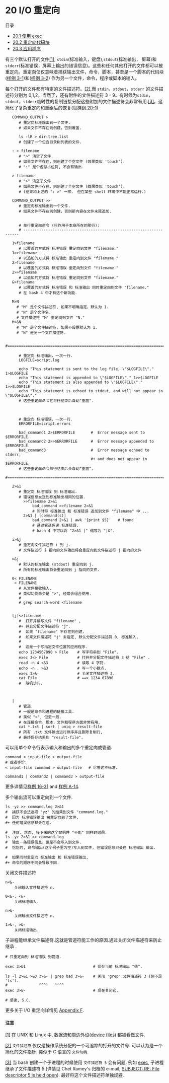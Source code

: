 # 20 I/O 重定向

目录
- [20.1 使用 exec](http://tldp.org/LDP/abs/html/x17974.html)
- [20.2 重定向代码块](http://tldp.org/LDP/abs/html/redircb.html)
- [20.3 应用程序](http://tldp.org/LDP/abs/html/redirapps.html)

有三个默认打开的文件[[1]](http://tldp.org/LDP/abs/html/io-redirection.html#FTN.AEN17884), `stdin`(标准输入，键盘),`stdout`(标准输出， 屏幕)和 `stderr`(标准错误，屏幕上输出的错误信息)。这些和任何其他打开的文件都可以被重定向。重定向仅仅意味着捕获输出文件，命令，脚本，甚至是一个脚本的代码块([样例 3-1](http://tldp.org/LDP/abs/html/special-chars.html#EX8))和([样例 3-2](http://tldp.org/LDP/abs/html/special-chars.html#EX8)) 作为另一个文件，命令，程序或脚本的输入。

每个打开的文件都有特定的文件描述符。[[2]](http://tldp.org/LDP/abs/html/io-redirection.html#FTN.AEN17894),而 `stdin`，`stdout`，`stderr` 的文件描述符分别为 0,1,2。当然了，还有附件的文件描述符 3 - 9。有时候为`stdin`，`stdout`，`stderr`临时性的复制链接分配这些附加的文件描述符会非常有用.[[3]](http://tldp.org/LDP/abs/html/io-redirection.html#FTN.AEN17906)。这简化了复杂重定向和重组后的恢复(见[样例 20-1](http://tldp.org/LDP/abs/html/x17974.html#REDIR1))
```
   COMMAND_OUTPUT >
      # 重定向标准输出到一个文件.
      # 如果文件不存在则创建，否则覆盖.

      ls -lR > dir-tree.list
      # 创建了一个包含目录树列表的文件.

   : > filename
      # ">" 清空了文件.
      # 如果文件不存在，则创建了个空文件 (效果类似 'touch').
      # ":" 是个虚拟占位符, 不会有输出.

   > filename    
      # ">" 清空了文件.
      # 如果文件不存在，则创建了个空文件 (效果类似 'touch').
      # (结果和上述的 ": >" 一样， 但在某些 shell 环境中不能正常运行.)

   COMMAND_OUTPUT >>
      # 重定向标准输出到一个文件.
      # 如果文件不存在则创建，否则新内容在文件末尾追加.


      # 单行重定向命令 (只作用于本身所在的那行):
      # --------------------------------------------------------------------

   1>filename
      # 以覆盖的方式将 标准错误 重定向到文件 "filename."
   1>>filename
      # 以追加的方式将 标准输出 重定向到文件 "filename."
   2>filename
      # 以覆盖的方式将 标准错误 重定向到文件 "filename."
   2>>filename
      # 以追加的方式将 标准错误 重定向到文件 "filename."
   &>filename
      # 以覆盖的方式将 标准错误 和 标准输出 同时重定向到文件 "filename."
      # 在 bash 4 中才有这个新功能.

   M>N
     # "M" 是个文件描述符, 如果不明确指定，默认为 1.
     # "N" 是个文件名.
     # 文件描述符 "M" 重定向到文件 "N."
   M>&N
     # "M" 是个文件描述符, 如果不设置默认为 1.
     # "N" 是另一个文件描述符.

      #==============================================================================

      # 重定向 标准输出，一次一行.
      LOGFILE=script.log

      echo "This statement is sent to the log file, \"$LOGFILE\"." 1>$LOGFILE
      echo "This statement is appended to \"$LOGFILE\"." 1>>$LOGFILE
      echo "This statement is also appended to \"$LOGFILE\"." 1>>$LOGFILE
      echo "This statement is echoed to stdout, and will not appear in \"$LOGFILE\"."
      # 这些重定向命令在每行结束后自动"重置".



      # 重定向 标准错误，一次一行.
      ERRORFILE=script.errors

      bad_command1 2>$ERRORFILE       #  Error message sent to $ERRORFILE.
      bad_command2 2>>$ERRORFILE      #  Error message appended to $ERRORFILE.
      bad_command3                    #  Error message echoed to stderr,
                                      #+ and does not appear in $ERRORFILE.
      # 这些重定向命令每行结束后会自动“重置”.
	#=======================================================================
```

```
   2>&1
      # 重定向 标准错误 到 标准输出.
      # 错误信息发送到标准输出相同的位置.
        >>filename 2>&1
            bad_command >>filename 2>&1
            # 同时将 标准输出 和 标准错误 追加到文件 "filename" 中 ...
        2>&1 | [command(s)]
            bad_command 2>&1 | awk '{print $5}'   # found
            # 通过管道传递 标准错误.
            # bash 4 中可以将 "2>&1 |" 缩写为 "|&".

   i>&j
      # 重定向文件描述符 i 到 j.
      # 文件描述符 i 指向的文件输出将会重定向到文件描述符 j 指向的文件

   >&j
      # 默认的标准输出 (stdout) 重定向到 j.
      # 所有的标准输出将会重定向到 j 指向的文件.
```

```
   0< FILENAME
    < FILENAME
      # 从文件接收输入.
      # 类似功能命令是 ">", 经常会组合使用.
      #
      # grep search-word <filename


   [j]<>filename
      #  打开并读写文件 "filename" ,
      #+ 并且分配文件描述符 "j".
      #  如果 "filename" 不存在则创建.
      #  如果文件描述符 "j" 未指定, 默认分配文件描述符 0, 标准输入.
      #
      #  这是一个写指定文件位置的应用程序. 
      echo 1234567890 > File    # 写字符串到 "File".
      exec 3<> File             # 打开并分配文件描述符 3 给 "File" .
      read -n 4 <&3             # 读取 4 字符.
      echo -n . >&3             # 写一个小数点.
      exec 3>&-                 # 关闭文件描述符 3.
      cat File                  # ==> 1234.67890
      #  随机访问.



   |
      # 管道.
      # 一般是命令和进程的链接工具.
      # 类似 ">", 但更一般.
      # 在连接命令，脚本，文件和程序方面非常有用.
      cat *.txt | sort | uniq > result-file
      # 所有 .txt 文件输出进行排序并且删除复制行,
      # 最终保存结果到 "result-file".
```

可以用单个命令行表示输入和输出的多个重定向或管道.
```
command < input-file > output-file
# 或者等价:
< input-file command > output-file   # 尽管这不标准.

command1 | command2 | command3 > output-file
```

更多详情见[样例 16-31](http://tldp.org/LDP/abs/html/filearchiv.html#DERPM) and [样例 A-14](http://tldp.org/LDP/abs/html/contributed-scripts.html#FIFO).

多个输出流可以重定向到一个文件.
```
ls -yz >> command.log 2>&1
#  捕获不合法选项 "yz" 的结果到文件 "command.log."
#  因为 标准错误输出 被重定向到了文件,
#+ 任何错误信息都会在这.

#  注意, 然而, 接下来的这个案例并 "不能" 同样的结果.
ls -yz 2>&1 >> command.log
#  输出一条错误信息，但是不会写入到文件.
#  恰恰的, 命令输出(这个例子里为空)写入到文件, 但错误信息只会在 标准输出 输出.

#  如果同时重定向 标准输出 和 标准错误输出,
#+ 命令的顺序不同会导致不同.
```

关闭文件描述符
```
n<&-
	关闭输入文件描述符 n.

0<&-, <&-
	关闭标准输入.

n>&-
	关闭输出文件描述符 n.

1>&-, >&-
	关闭标准输出.
```

子进程能继承文件描述符.这就是管道符能工作的原因.通过关闭文件描述符来防止继承 .
```
# 只重定向到 标准错误 到管道.

exec 3>&1                              # 保存当前 标准输出 "值".

ls -l 2>&1 >&3 3>&- | grep bad 3>&-    # 关闭 'grep' 文件描述符 3 (但不是 'ls').
#              ^^^^   ^^^^
exec 3>&-                              # 现在关闭它.

# 感谢, S.C.
```
更多关于 I/O 重定向详情见 [Appendix F](http://tldp.org/LDP/abs/html/ioredirintro.html).

#### 注意

[[1]](http://tldp.org/LDP/abs/html/io-redirection.html#AEN17884)	 在 UNIX 和 Linux 中, 数据流和周边外设([device files](http://tldp.org/LDP/abs/html/devref1.html#DEVFILEREF)) 都被看做文件.

[[2]](http://tldp.org/LDP/abs/html/io-redirection.html#AEN17894)	 `文件描述符` 仅仅是操作系统分配的一个可追踪的打开的文件号. 可以认为是一个简化的文件指针. 类似于 C 语言的 `文件句柄`.

[[3]](http://tldp.org/LDP/abs/html/io-redirection.html#AEN17906)	当 bash 创建一个子进程的时候使用 `文件描述符 5` 会有问题. 例如 [exec](http://tldp.org/LDP/abs/html/internal.html#EXECREF), 子进程继承了文件描述符 5 (详情见 Chet Ramey's 归档的 e-mail, [SUBJECT: RE: File descriptor 5 is held open](https://groups.google.com/forum/#!topic/gnu.bash.bug/E5Vdqv3tO1w)). 最好将这个文件描述符单独规避.
